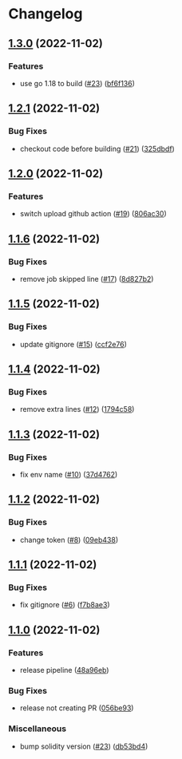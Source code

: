 # Changelog

## [1.3.0](https://github.com/mpetrun5/sygma-relayer/compare/v1.2.1...v1.3.0) (2022-11-02)


### Features

* use go 1.18 to build ([#23](https://github.com/mpetrun5/sygma-relayer/issues/23)) ([bf6f136](https://github.com/mpetrun5/sygma-relayer/commit/bf6f1366a9428fe13c033cfbb3f4e9580011233a))

## [1.2.1](https://github.com/mpetrun5/sygma-relayer/compare/v1.2.0...v1.2.1) (2022-11-02)


### Bug Fixes

* checkout code before building ([#21](https://github.com/mpetrun5/sygma-relayer/issues/21)) ([325dbdf](https://github.com/mpetrun5/sygma-relayer/commit/325dbdff4338f0bb654e5adb15f1c9823522f397))

## [1.2.0](https://github.com/mpetrun5/sygma-relayer/compare/v1.1.6...v1.2.0) (2022-11-02)


### Features

* switch upload github action ([#19](https://github.com/mpetrun5/sygma-relayer/issues/19)) ([806ac30](https://github.com/mpetrun5/sygma-relayer/commit/806ac306c05e16bee83443c93b300dcc2fe1da14))

## [1.1.6](https://github.com/mpetrun5/sygma-relayer/compare/v1.1.5...v1.1.6) (2022-11-02)


### Bug Fixes

* remove job skipped line ([#17](https://github.com/mpetrun5/sygma-relayer/issues/17)) ([8d827b2](https://github.com/mpetrun5/sygma-relayer/commit/8d827b2cf7d67305f5beac5257450399c5907e31))

## [1.1.5](https://github.com/mpetrun5/sygma-relayer/compare/v1.1.4...v1.1.5) (2022-11-02)


### Bug Fixes

* update gitignore ([#15](https://github.com/mpetrun5/sygma-relayer/issues/15)) ([ccf2e76](https://github.com/mpetrun5/sygma-relayer/commit/ccf2e763f249c77faf876b7328d2af131ea440e5))

## [1.1.4](https://github.com/mpetrun5/sygma-relayer/compare/v1.1.3...v1.1.4) (2022-11-02)


### Bug Fixes

* remove extra lines ([#12](https://github.com/mpetrun5/sygma-relayer/issues/12)) ([1794c58](https://github.com/mpetrun5/sygma-relayer/commit/1794c581bd3f92865755b4c3a92b574e38617720))

## [1.1.3](https://github.com/mpetrun5/sygma-relayer/compare/v1.1.2...v1.1.3) (2022-11-02)


### Bug Fixes

* fix env name ([#10](https://github.com/mpetrun5/sygma-relayer/issues/10)) ([37d4762](https://github.com/mpetrun5/sygma-relayer/commit/37d4762d78c7f627ce7b42ae380a39e355c51079))

## [1.1.2](https://github.com/mpetrun5/sygma-relayer/compare/v1.1.1...v1.1.2) (2022-11-02)


### Bug Fixes

* change token ([#8](https://github.com/mpetrun5/sygma-relayer/issues/8)) ([09eb438](https://github.com/mpetrun5/sygma-relayer/commit/09eb4389ca197c6b9fd91482f902698335df9a05))

## [1.1.1](https://github.com/mpetrun5/sygma-relayer/compare/v1.1.0...v1.1.1) (2022-11-02)


### Bug Fixes

* fix gitignore ([#6](https://github.com/mpetrun5/sygma-relayer/issues/6)) ([f7b8ae3](https://github.com/mpetrun5/sygma-relayer/commit/f7b8ae34907ecf5b351d61972f2a3036cdca155a))

## [1.1.0](https://github.com/mpetrun5/sygma-relayer/compare/v1.0.0...v1.1.0) (2022-11-02)


### Features

* release pipeline ([48a96eb](https://github.com/mpetrun5/sygma-relayer/commit/48a96eb3994717482396bf2eac7b2b687abdb0bb))


### Bug Fixes

* release not creating PR ([056be93](https://github.com/mpetrun5/sygma-relayer/commit/056be93531a79a678fa61e872dbcc4738b37b023))


### Miscellaneous

* bump solidity version ([#23](https://github.com/mpetrun5/sygma-relayer/issues/23)) ([db53bd4](https://github.com/mpetrun5/sygma-relayer/commit/db53bd4a56dc1ffb9658d31e834a752396fcadae))
